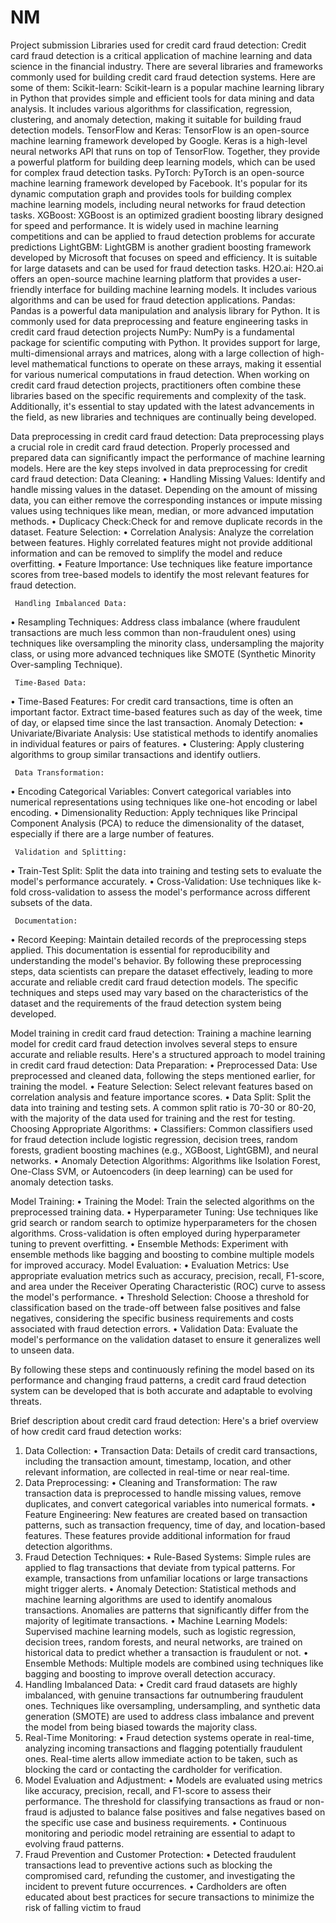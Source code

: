 # NM
Project submission
Libraries used for credit card fraud detection:
    Credit card fraud detection is a critical application of machine learning and data science in the financial industry. There are several libraries and frameworks commonly used for building credit card fraud detection systems. Here are some of them:
     Scikit-learn: Scikit-learn is a popular machine learning library in Python that provides simple and efficient tools for data mining and data analysis. It includes various algorithms for classification, regression, clustering, and anomaly detection, making it suitable for building fraud detection models.
     TensorFlow and Keras: TensorFlow is an open-source machine learning framework developed by Google. Keras is a high-level neural networks API that runs on top of TensorFlow. Together, they provide a powerful platform for building deep learning models, which can be used for complex fraud detection tasks.
     PyTorch: PyTorch is an open-source machine learning framework developed by Facebook. It's popular for its dynamic computation graph and provides tools for building complex machine learning models, including neural networks for fraud detection tasks.
     XGBoost: XGBoost is an optimized gradient boosting library designed for speed and performance. It is widely used in machine learning competitions and can be applied to fraud detection problems for accurate predictions
     LightGBM: LightGBM is another gradient boosting framework developed by Microsoft that focuses on speed and efficiency. It is suitable for large datasets and can be used for fraud detection tasks.
     H2O.ai: H2O.ai offers an open-source machine learning platform that provides a user-friendly interface for building machine learning models. It includes various algorithms and can be used for fraud detection applications.
    Pandas: Pandas is a powerful data manipulation and analysis library for Python. It is commonly used for data preprocessing and feature engineering tasks in credit card fraud detection projects
    NumPy: NumPy is a fundamental package for scientific computing with Python. It provides support for large, multi-dimensional arrays and matrices, along with a large collection of high-level mathematical functions to operate on these arrays, making it essential for various numerical computations in fraud detection.
    When working on credit card fraud detection projects, practitioners often combine these libraries based on the specific requirements and complexity of the task. Additionally, it's essential to stay updated with the latest advancements in the field, as new libraries and techniques are continually being developed.

Data preprocessing in credit card fraud detection:
  Data preprocessing plays a crucial role in credit card fraud detection. Properly processed and prepared data can significantly impact the performance of machine learning models. Here are the key steps involved in data preprocessing for credit card fraud detection:
    Data Cleaning:
•	Handling Missing Values: Identify and handle missing values in the dataset. Depending on the amount of missing data, you can either remove the corresponding instances or impute missing values using techniques like mean, median, or more advanced imputation methods.
•	Duplicacy Check:Check for and remove duplicate records in the dataset.
     Feature Selection:
•	Correlation Analysis: Analyze the correlation between features. Highly correlated features might not provide additional information and can be removed to simplify the model and reduce overfitting.
•	Feature Importance: Use techniques like feature importance scores from tree-based models to identify the most relevant features for fraud detection.

     Handling Imbalanced Data:
•	Resampling Techniques: Address class imbalance (where fraudulent transactions are much less common than non-fraudulent ones) using techniques like oversampling the minority class, undersampling the majority class, or using more advanced techniques like SMOTE (Synthetic Minority Over-sampling Technique).
  
     Time-Based Data:
•	Time-Based Features: For credit card transactions, time is often an important factor. Extract time-based features such as day of the week, time of day, or elapsed time since the last transaction.
     Anomaly Detection:
•	Univariate/Bivariate Analysis: Use statistical methods to identify anomalies in individual features or pairs of features.
•	Clustering: Apply clustering algorithms to group similar transactions and identify outliers.

     Data Transformation:
•	Encoding Categorical Variables: Convert categorical variables into numerical representations using techniques like one-hot encoding or label encoding.
•	Dimensionality Reduction: Apply techniques like Principal Component Analysis (PCA) to reduce the dimensionality of the dataset, especially if there are a large number of features.

     Validation and Splitting:
•	Train-Test Split: Split the data into training and testing sets to evaluate the model's performance accurately.
•	Cross-Validation: Use techniques like k-fold cross-validation to assess the model's performance across different subsets of the data.

     Documentation:
•	 Record Keeping: Maintain detailed records of the preprocessing steps applied. This documentation is essential for reproducibility and understanding the model's behavior.
       By following these preprocessing steps, data scientists can prepare the dataset effectively, leading to more accurate and reliable credit card fraud detection models. The specific techniques and steps used may vary based on the characteristics of the dataset and the requirements of the fraud detection system being developed.

Model training in credit card fraud detection:
   Training a machine learning model for credit card fraud detection involves several steps to ensure accurate and reliable results. Here's a structured approach to model training in credit card fraud detection:
     Data Preparation:
•	Preprocessed Data: Use preprocessed and cleaned data, following the steps mentioned earlier, for training the model.
•	Feature Selection: Select relevant features based on correlation analysis and feature importance scores.
•	Data Split: Split the data into training and testing sets. A common split ratio is 70-30 or 80-20, with the majority of the data used for training and the rest for testing.
    Choosing Appropriate Algorithms:
•	Classifiers: Common classifiers used for fraud detection include logistic regression, decision trees, random forests, gradient boosting machines (e.g., XGBoost, LightGBM), and neural networks.
•	Anomaly Detection Algorithms: Algorithms like Isolation Forest, One-Class SVM, or Autoencoders (in deep learning) can be used for anomaly detection tasks.

  Model Training:
•	Training the Model: Train the selected algorithms on the preprocessed training data.
•	Hyperparameter Tuning: Use techniques like grid search or random search to optimize hyperparameters for the chosen algorithms. Cross-validation is often employed during hyperparameter tuning to prevent overfitting.
•	Ensemble Methods: Experiment with ensemble methods like bagging and boosting to combine multiple models for improved accuracy.
    Model Evaluation:
•	Evaluation Metrics: Use appropriate evaluation metrics such as accuracy, precision, recall, F1-score, and area under the Receiver Operating Characteristic (ROC) curve to assess the model's performance.
•	Threshold Selection: Choose a threshold for classification based on the trade-off between false positives and false negatives, considering the specific business requirements and costs associated with fraud detection errors.
•	Validation Data: Evaluate the model's performance on the validation dataset to ensure it generalizes well to unseen data.

  By following these steps and continuously refining the model based on its performance and changing fraud patterns, a credit card fraud detection system can be developed that is both accurate and adaptable to evolving threats.
  
Brief description about credit card fraud detection:
   Here's a brief overview of how credit card fraud detection works:
1. Data Collection:
•	Transaction Data: Details of credit card transactions, including the transaction amount, timestamp, location, and other relevant information, are collected in real-time or near real-time.
2. Data Preprocessing:
•	Cleaning and Transformation: The raw transaction data is preprocessed to handle missing values, remove duplicates, and convert categorical variables into numerical formats.
•	Feature Engineering: New features are created based on transaction patterns, such as transaction frequency, time of day, and location-based features. These features provide additional information for fraud detection algorithms.
3. Fraud Detection Techniques:
•	Rule-Based Systems: Simple rules are applied to flag transactions that deviate from typical patterns. For example, transactions from unfamiliar locations or large transactions might trigger alerts.
•	Anomaly Detection: Statistical methods and machine learning algorithms are used to identify anomalous transactions. Anomalies are patterns that significantly differ from the majority of legitimate transactions.
•	Machine Learning Models: Supervised machine learning models, such as logistic regression, decision trees, random forests, and neural networks, are trained on historical data to predict whether a transaction is fraudulent or not.
•	Ensemble Methods: Multiple models are combined using techniques like bagging and boosting to improve overall detection accuracy.
4. Handling Imbalanced Data:
•	Credit card fraud datasets are highly imbalanced, with genuine transactions far outnumbering fraudulent ones. Techniques like oversampling, undersampling, and synthetic data generation (SMOTE) are used to address class imbalance and prevent the model from being biased towards the majority class.
5. Real-Time Monitoring:
•	Fraud detection systems operate in real-time, analyzing incoming transactions and flagging potentially fraudulent ones. Real-time alerts allow immediate action to be taken, such as blocking the card or contacting the cardholder for verification.
6. Model Evaluation and Adjustment:
•	Models are evaluated using metrics like accuracy, precision, recall, and F1-score to assess their performance. The threshold for classifying transactions as fraud or non-fraud is adjusted to balance false positives and false negatives based on the specific use case and business requirements.
•	Continuous monitoring and periodic model retraining are essential to adapt to evolving fraud patterns.
7. Fraud Prevention and Customer Protection:
•	Detected fraudulent transactions lead to preventive actions such as blocking the compromised card, refunding the customer, and investigating the incident to prevent future occurrences.
•	Cardholders are often educated about best practices for secure transactions to minimize the risk of falling victim to fraud
